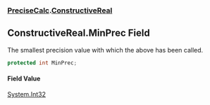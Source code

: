 ### [PreciseCalc](PreciseCalc.md 'PreciseCalc').[ConstructiveReal](PreciseCalc.ConstructiveReal.md 'PreciseCalc.ConstructiveReal')

## ConstructiveReal.MinPrec Field

The smallest precision value with which the above has been called.

```csharp
protected int MinPrec;
```

#### Field Value
[System.Int32](https://docs.microsoft.com/en-us/dotnet/api/System.Int32 'System.Int32')